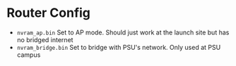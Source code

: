 # Router Config

 - `nvram_ap.bin` Set to AP mode. Should just work at the launch site but has no bridged internet
 - `nvram_bridge.bin` Set to bridge with PSU's network. Only used at PSU campus
